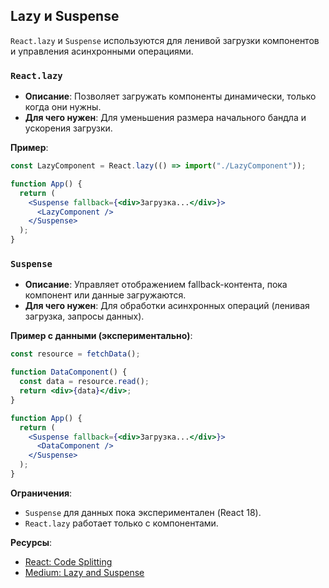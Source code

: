 ## Lazy и Suspense

`React.lazy` и `Suspense` используются для ленивой загрузки компонентов и управления асинхронными операциями.

### `React.lazy`

- **Описание**: Позволяет загружать компоненты динамически, только когда они нужны.
- **Для чего нужен**: Для уменьшения размера начального бандла и ускорения загрузки.

**Пример**:

```jsx
const LazyComponent = React.lazy(() => import("./LazyComponent"));

function App() {
  return (
    <Suspense fallback={<div>Загрузка...</div>}>
      <LazyComponent />
    </Suspense>
  );
}
```

### `Suspense`

- **Описание**: Управляет отображением fallback-контента, пока компонент или данные загружаются.
- **Для чего нужен**: Для обработки асинхронных операций (ленивая загрузка, запросы данных).

**Пример с данными (экспериментально)**:

```jsx
const resource = fetchData();

function DataComponent() {
  const data = resource.read();
  return <div>{data}</div>;
}

function App() {
  return (
    <Suspense fallback={<div>Загрузка...</div>}>
      <DataComponent />
    </Suspense>
  );
}
```

**Ограничения**:

- `Suspense` для данных пока экспериментален (React 18).
- `React.lazy` работает только с компонентами.

**Ресурсы**:

- [React: Code Splitting](https://react.dev/reference/react/lazy)
- [Medium: Lazy and Suspense](https://medium.com/@rossbulat/react-lazy-suspense-2e8e8e8e8e)
